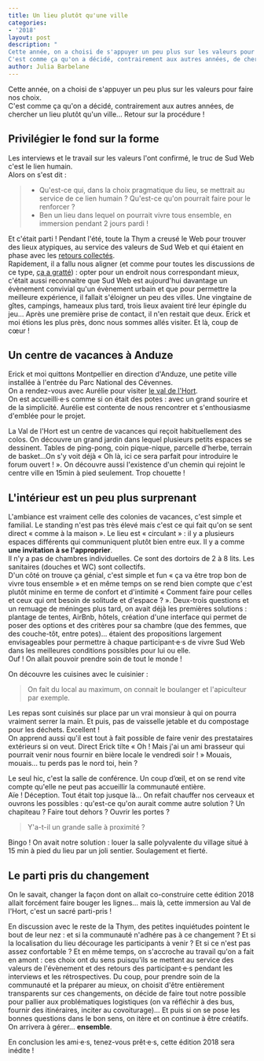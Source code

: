 ```yaml
---
title: Un lieu plutôt qu'une ville
categories:
- '2018'
layout: post
description: "
Cette année, on a choisi de s'appuyer un peu plus sur les valeurs pour faire nos choix.   
C'est comme ça qu'on a décidé, contrairement aux autres années, de chercher un lieu plutôt qu'un ville... Retour sur la procédure !"
author: Julia Barbelane
---
```


Cette année, on a choisi de s'appuyer un peu plus sur les valeurs pour faire nos choix.   
C'est comme ça qu'on a décidé, contrairement aux autres années, de chercher un lieu plutôt qu'un ville... Retour sur la procédure !

## Privilégier le fond sur la forme

Les interviews et le travail sur les valeurs l'ont confirmé, le truc de Sud Web c'est le lien humain.   
Alors on s'est dit : 

>- Qu'est-ce qui, dans la choix pragmatique du lieu, se mettrait au service de ce lien humain ? Qu'est-ce qu'on pourrait faire pour le renforcer ? 
>- Ben un lieu dans lequel on pourrait vivre tous ensemble, en immersion pendant 2 jours pardi !

Et c'était parti ! Pendant l'été, toute la Thym a creusé le Web pour trouver des lieux atypiques, au service des valeurs de Sud Web et qui étaient en phase avec les [retours collectés](https://sudweb.fr/blog/2018/ratatiner-les-croyances-pour-sublimer-les-valeurs/).  
Rapidement, il a fallu nous aligner (et comme pour toutes les discussions de ce type, [ça a gratté](/blog/2018/ratatiner-les-croyances-pour-sublimer-les-valeurs/)) : opter pour un endroit nous correspondant mieux, c'était aussi reconnaitre que Sud Web est aujourd'hui davantage un évènement convivial qu'un évènement urbain et que pour permettre la meilleure expérience, il fallait s'éloigner un peu des villes.
Une vingtaine de gîtes, campings, hameaux plus tard, trois lieux avaient tiré leur épingle du jeu… Après une première prise de contact, il n'en restait que deux. Erick et moi étions les plus près, donc nous sommes allés visiter. Et là, coup de cœur ! 

[^1]: Au passage, saluons le travail d'indexation de l'offre par [GrandGites.com](https://www.grandsgites.com/), qui nous a bien servi !

## Un centre de vacances à Anduze

Erick et moi quittons Montpellier en direction d'Anduze, une petite ville installée à l'entrée du Parc National des Cévennes.  
On a rendez-vous avec Aurélie pour visiter [le val de l'Hort](http://valdelhort.com/galeries.de.photos-39.php).  
On est accueilli·e·s comme si on était des potes : avec un grand sourire et de la simplicité. Aurélie est contente de nous rencontrer et s'enthousiasme d'emblée pour le projet.

La Val de l'Hort est un centre de vacances qui reçoit habituellement des colos. On découvre un grand jardin dans lequel plusieurs petits espaces se dessinent. Tables de ping-pong, coin pique-nique, parcelle d'herbe, terrain de basket...On s'y voit déjà « Oh là, ici ce sera parfait pour introduire le forum ouvert ! ». On découvre aussi l'existence d'un chemin qui rejoint le centre ville en 15min à pied seulement. Trop chouette !

## L'intérieur est un peu plus surprenant

L'ambiance est vraiment celle des colonies de vacances, c'est simple et familial. Le standing n'est pas très élevé mais c'est ce qui fait qu'on se sent direct « comme à la maison ». Le lieu est « circulant » : il y a plusieurs espaces différents qui communiquent plutôt bien entre eux. Il y a comme **une invitation à se l'approprier**.  
Il n'y a pas de chambres individuelles. Ce sont des dortoirs de 2 à 8 lits. Les sanitaires (douches et WC) sont collectifs.  
D'un côté on trouve ça génial, c'est simple et fun « ça va être trop bon de vivre tous ensemble » et en même temps on se rend bien compte que c'est plutôt minime en terme de confort et d'intimité « Comment faire pour celles et ceux qui ont besoin de solitude et d'espace ? ». Deux-trois questions et un remuage de méninges plus tard, on avait déjà les premières solutions : plantage de tentes, AirBnb, hôtels, création d'une interface qui permet de poser des options et des critères pour sa chambre (que des femmes, que des couche-tôt, entre potes)... étaient des propositions largement envisageables pour permettre à chaque participant·e·s de vivre Sud Web dans les meilleures conditions possibles pour lui ou elle.  
Ouf ! On allait pouvoir prendre soin de tout le monde !

On découvre les cuisines avec le cuisinier :

> On fait du local au maximum, on connait le boulanger et l'apiculteur par exemple. 

Les repas sont cuisinés sur place par un vrai monsieur à qui on pourra vraiment serrer la main. Et puis, pas de vaisselle jetable et du compostage pour les déchets. Excellent !  
On apprend aussi qu'il est tout à fait possible de faire venir des prestataires extérieurs si on veut. Direct Erick tilte « Oh ! Mais j'ai un ami brasseur qui pourrait venir nous fournir en bière locale le vendredi soir ! » Mouais, mouais... tu perds pas le nord toi, hein ?

Le seul hic, c'est la salle de conférence. Un coup d’œil, et on se rend vite compte qu'elle ne peut pas accueillir la communauté entière.  
Aïe ! Déception. Tout était top jusque là… On refait chauffer nos cerveaux et ouvrons les possibles : qu'est-ce qu'on aurait comme autre solution ? Un chapiteau ? Faire tout dehors ? Ouvrir les portes ? 

> Y'a-t-il un grande salle à proximité ?

Bingo ! On avait notre solution : louer la salle polyvalente du village situé à 15 min à pied du lieu par un joli sentier. Soulagement et fierté.

## Le parti pris du changement

On le savait, changer la façon dont on allait co-construire cette édition 2018 allait forcément faire bouger les lignes… mais là, cette immersion au Val de l'Hort, c'est un sacré parti-pris !

En discussion avec le reste de la Thym, des petites inquiétudes pointent le bout de leur nez : et si la communauté n'adhére pas à ce changement ? Et si la localisation du lieu décourage les participants à venir ?  Et si ce n'est pas assez confortable ? Et en même temps, on s'accroche au travail qu'on a fait en amont : ces choix ont du sens puisqu'ils se mettent au service des valeurs de l'évènement et des retours des participant·e·s pendant les interviews et les rétrospectives. Du coup, pour prendre soin de la communauté et la préparer au mieux, on choisit d'être entièrement transparents sur ces changements, on décide de faire tout notre possible pour pallier aux problématiques logistiques (on va réfléchir à des bus, fournir des itinéraires, inciter au covoiturage)… Et puis si on se pose les bonnes questions dans le bon sens, on itère et on continue à être créatifs. On arrivera à gérer… **ensemble**.

En conclusion les ami·e·s, tenez-vous prêt·e·s, cette édition 2018 sera inédite !











